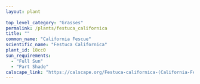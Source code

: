 ```yaml
---
layout: plant
 
top_level_category: "Grasses"
permalink: /plants/festuca_californica
title: ""
common_name: "California Fescue"
scientific_name: "Festuca Californica"
plant_id: 18cc0
sun_requirements:
  - "Full Sun"
  - "Part Shade"
calscape_link: "https://calscape.org/Festuca-californica-(California-Fescue)"
---
```


